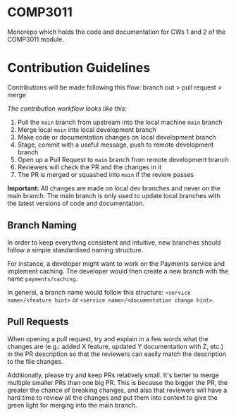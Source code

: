 # COMP3011
Monorepo which holds the code and documentation for CWs 1 and 2 of the COMP3011 module.

# Contribution Guidelines
Contributions will be made following this flow: branch out > pull request > merge

*The contribution workflow looks like this:*
1. Pull the `main` branch from upstream into the local machine `main` branch
2. Merge local `main` into local development branch
3. Make code or documentation changes on local development branch
4. Stage, commit with a useful message, push to remote development branch
5. Open up a Pull Request to `main` branch from remote development branch
6. Reviewers will check the PR and the changes in it
7. The PR is merged or squashed into `main` if the review passes

**Important:** All changes are made on local dev branches and never on the main branch. The main branch is only used to update local branches with the latest versions of code and documentation.

## Branch Naming
In order to keep everything consistent and intuitive, new branches should follow a simple standardised naming structure.

For instance, a developer might want to work on the Payments service and implement caching. The developer would then create a new branch with the name `payments/caching`.

In general, a branch name would follow this structure: `<service name>/<feature hint>` or `<service name>/<documentation change hint>`.

## Pull Requests
When opening a pull request, try and explain in a few words what the changes are (e.g.: added X feature, updated Y documentation with Z, etc.) in the PR description so that the reviewers can easily match the description to the file changes.

Additionally, please try and keep PRs relatively small. It's better to merge multiple smaller PRs than one big PR. This is because the bigger the PR, the greater the chance of breaking changes, and also that reviewers will have a hard time to review all the changes and put them into context to give the green light for merging into the main branch.
